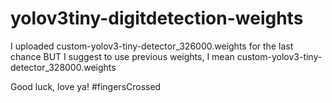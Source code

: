 # yolov3tiny-digitdetection-weights

I uploaded custom-yolov3-tiny-detector_326000.weights for the last chance BUT I suggest to use previous weights, I mean custom-yolov3-tiny-detector_328000.weights

Good luck, love ya! #fingersCrossed
